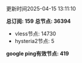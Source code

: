 更新时间2025-04-15 13:11:10

**总订阅: 159**
**总节点: 36394**
- vless节点: 14730
- hysteria2节点: 5

**google ping有效节点: 419**
